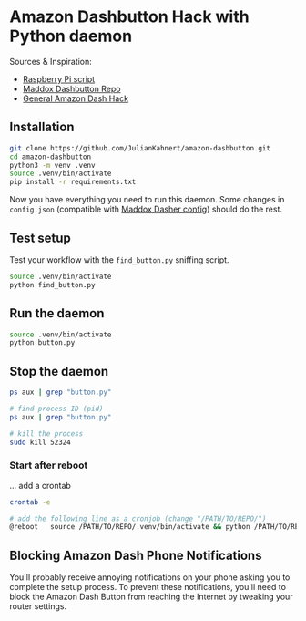 # Amazon Dashbutton Hack with Python daemon

Sources & Inspiration:
- [Raspberry Pi script](https://github.com/vancetran/amazon-dash-rpi)
- [Maddox Dashbutton Repo](https://github.com/maddox/dasher)
- [General Amazon Dash Hack](https://medium.com/@edwardbenson/how-i-hacked-amazon-s-5-wifi-button-to-track-baby-data-794214b0bdd8#.n6fhd3z40)

## Installation

```sh
git clone https://github.com/JulianKahnert/amazon-dashbutton.git
cd amazon-dashbutton
python3 -m venv .venv
source .venv/bin/activate
pip install -r requirements.txt
```
Now you have everything you need to run this daemon. Some changes in `config.json` (compatible with [Maddox Dasher config](https://github.com/maddox/dasher)) should do the rest.

## Test setup
Test your workflow with the `find_button.py` sniffing script.
```sh
source .venv/bin/activate
python find_button.py
```

## Run the daemon

```sh
source .venv/bin/activate
python button.py
```

## Stop the daemon

```sh
ps aux | grep "button.py"

# find process ID (pid)
ps aux | grep "button.py"

# kill the process
sudo kill 52324
```

### Start after reboot
... add a crontab

```sh
crontab -e

# add the following line as a cronjob (change "/PATH/TO/REPO/")
@reboot   source /PATH/TO/REPO/.venv/bin/activate && python /PATH/TO/REPO/button.py
```

## Blocking Amazon Dash Phone Notifications

You'll probably receive annoying notifications on your phone asking you to complete the setup process. To prevent these notifications, you'll need to block the Amazon Dash Button from reaching the Internet by tweaking your router settings.
